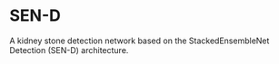 # SEN-D
A kidney stone detection network based on the StackedEnsembleNet Detection (SEN-D) architecture.
